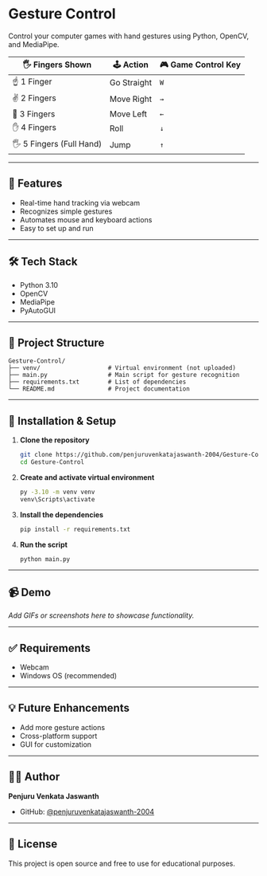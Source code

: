 # Gesture Control

Control your computer games with hand gestures using Python, OpenCV, and MediaPipe. 

| 🖐️ **Fingers Shown**     | 🕹️ **Action** | 🎮 **Game Control Key** |
| ------------------------- | -------------- | ----------------------- |
| ☝️ 1 Finger               | Go Straight    | `W`                     |
| ✌️ 2 Fingers              | Move Right     | `→`                     |
| 🤟 3 Fingers              | Move Left      | `←`                     |
| ✋ 4 Fingers               | Roll           | `↓`                     |
| 🖐️ 5 Fingers (Full Hand) | Jump           | `↑`                     |


---

## 🚀 Features

* Real-time hand tracking via webcam
* Recognizes simple gestures
* Automates mouse and keyboard actions
* Easy to set up and run

---

## 🛠️ Tech Stack

* Python 3.10
* OpenCV
* MediaPipe
* PyAutoGUI

---

## 📁 Project Structure

```
Gesture-Control/
├── venv/                   # Virtual environment (not uploaded)
├── main.py                 # Main script for gesture recognition
├── requirements.txt        # List of dependencies
└── README.md               # Project documentation
```

---

## 🔧 Installation & Setup

1. **Clone the repository**

   ```bash
   git clone https://github.com/penjuruvenkatajaswanth-2004/Gesture-Control.git
   cd Gesture-Control
   ```

2. **Create and activate virtual environment**

   ```bash
   py -3.10 -m venv venv
   venv\Scripts\activate
   ```

3. **Install the dependencies**

   ```bash
   pip install -r requirements.txt
   ```

4. **Run the script**

   ```bash
   python main.py
   ```

---

## 📹 Demo

*Add GIFs or screenshots here to showcase functionality.*

---

## ✅ Requirements

* Webcam
* Windows OS (recommended)

---

## 💡 Future Enhancements

* Add more gesture actions
* Cross-platform support
* GUI for customization

---

## 🙋‍♂️ Author

**Penjuru Venkata Jaswanth**

* GitHub: [@penjuruvenkatajaswanth-2004](https://github.com/penjuruvenkatajaswanth-2004)

---

## 📄 License

This project is open source and free to use for educational purposes.
